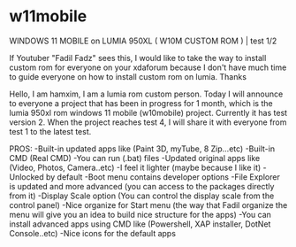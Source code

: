 # w11mobile
WINDOWS 11 MOBILE on LUMIA 950XL ( W10M CUSTOM ROM ) | test 1/2

If Youtuber "Fadil Fadz" sees this, I would like to take the way to install custom rom for everyone on your xdaforum because I don't have much time to guide everyone on how to install custom rom on lumia. Thanks

Hello, I am hamxim, I am a lumia rom custom person. Today I will announce to everyone a project that has been in progress for 1 month, which is the lumia 950xl rom windows 11 mobile (w10mobile) project. Currently it has test version 2. When the project reaches test 4, I will share it with everyone from test 1 to the latest test.

PROS:
-Built-in updated apps like (Paint 3D, myTube, 8 Zip...etc)
-Built-in CMD (Real CMD)
-You can run (.bat) files
-Updated original apps like (Video, Photos, Camera..etc)
-I feel it lighter (maybe because I like it)
-Unlocked by default
-Boot menu contains developer options
-File Explorer is updated and more advanced (you can access to the packages directly from it)
-Display Scale option (You can control the display scale from the control panel)
-Nice organize for Start menu (the way that Fadil organize the menu will give you an idea to build nice structure for the apps)
-You can install advanced apps using CMD like (Powershell, XAP installer, DotNet Console..etc)
-Nice icons for the default apps

